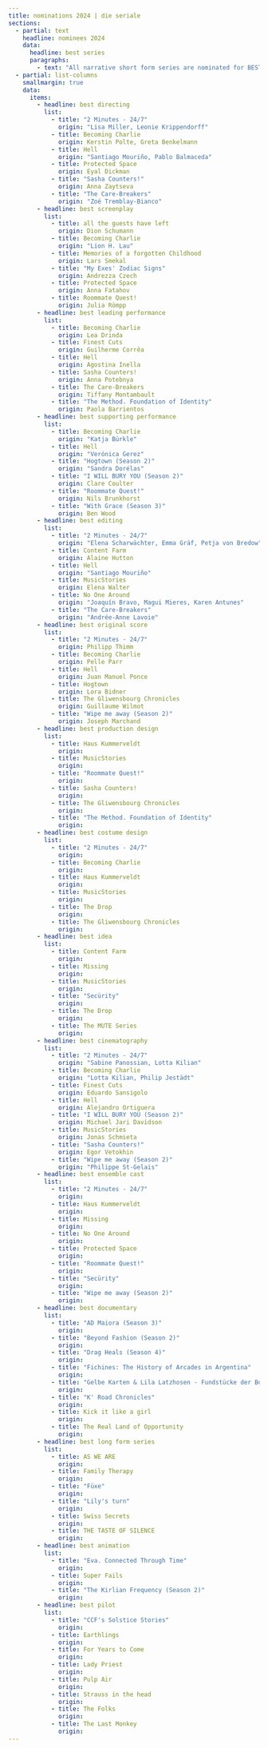 ```yaml
---
title: nominations 2024 | die seriale
sections:
  - partial: text
    headline: nominees 2024
    data:
      headline: best series
      paragraphs:
        - text: "All narrative short form series are nominated for BEST SERIES."
  - partial: list-columns
    smallmargin: true
    data:
      items:
        - headline: best directing
          list:
            - title: "2 Minutes - 24/7"
			  origin: "Lisa Miller, Leonie Krippendorff"
            - title: Becoming Charlie 
			  origin: Kerstin Polte, Greta Benkelmann
            - title: Hell
			  origin: "Santiago Mouriño, Pablo Balmaceda"
            - title: Protected Space
			  origin: Eyal Dickman
            - title: "Sasha Counters!"
			  origin: Anna Zaytseva
            - title: "The Care-Breakers"
			  origin: "Zoé Tremblay-Bianco"
        - headline: best screenplay
          list:
            - title: all the guests have left
              origin: Dion Schumann
            - title: Becoming Charlie
              origin: "Lion H. Lau"
            - title: Memories of a forgotten Childhood
              origin: Lars Smekal
            - title: "My Exes' Zodiac Signs"
              origin: Andrezza Czech
            - title: Protected Space
              origin: Anna Fatahov
            - title: Roommate Quest!
              origin: Julia Römpp
        - headline: best leading performance
          list:
            - title: Becoming Charlie
              origin: Lea Drinda
            - title: Finest Cuts
              origin: Guilherme Corrêa
            - title: Hell
              origin: Agostina Inella
            - title: Sasha Counters!
              origin: Anna Potebnya
            - title: The Care-Breakers
              origin: Tiffany Montambault
            - title: "The Method. Foundation of Identity"
              origin: Paola Barrientos
        - headline: best supporting performance
          list:
            - title: Becoming Charlie
              origin: "Katja Bürkle"
            - title: Hell
              origin: "Verónica Gerez"
            - title: "Hogtown (Season 2)"
              origin: "Sandra Dorélas"
            - title: "I WILL BURY YOU (Season 2)"
              origin: Clare Coulter
            - title: "Roommate Quest!"
              origin: Nils Brunkhorst
            - title: "With Grace (Season 3)"
              origin: Ben Wood
        - headline: best editing
          list:
            - title: "2 Minutes - 24/7"
              origin: "Elena Scharwächter, Emma Gräf, Petja von Bredow"
            - title: Content Farm
              origin: Alaine Hutton
            - title: Hell
              origin: "Santiago Mouriño"
            - title: MusicStories
              origin: Elena Walter
            - title: No One Around
              origin: "Joaquín Bravo, Magui Mieres, Karen Antunes"
            - title: "The Care-Breakers"
              origin: "Andrée-Anne Lavoie"
        - headline: best original score
          list:
            - title: "2 Minutes - 24/7"
              origin: Philipp Thimm
            - title: Becoming Charlie
              origin: Pelle Parr
            - title: Hell
              origin: Juan Manuel Ponce
            - title: Hogtown
              origin: Lora Bidner
            - title: The Gliwensbourg Chronicles
              origin: Guillaume Wilmot
            - title: "Wipe me away (Season 2)"
              origin: Joseph Marchand
        - headline: best production design
          list:
            - title: Haus Kummerveldt
              origin:
            - title: MusicStories
              origin: 
            - title: "Roommate Quest!" 
              origin: 
            - title: Sasha Counters!
              origin:
            - title: The Gliwensbourg Chronicles 
              origin: 
            - title: "The Method. Foundation of Identity"
              origin: 
        - headline: best costume design
          list:
            - title: "2 Minutes - 24/7"
              origin: 
            - title: Becoming Charlie
              origin: 
            - title: Haus Kummerveldt
              origin: 
            - title: MusicStories
              origin: 
            - title: The Drop
              origin: 
            - title: The Gliwensbourg Chronicles 
              origin:
        - headline: best idea
          list:
            - title: Content Farm
              origin:
            - title: Missing
              origin:
            - title: MusicStories
              origin:
            - title: "Secürity"
              origin:
            - title: The Drop
              origin:
            - title: The MUTE Series
              origin:
        - headline: best cinematography
          list:
            - title: "2 Minutes - 24/7"
              origin: "Sabine Panossian, Lotta Kilian"
            - title: Becoming Charlie
              origin: "Lotta Kilian, Philip Jestädt"
            - title: Finest Cuts
              origin: Eduardo Sansigolo
            - title: Hell
              origin: Alejandro Ortiguera
            - title: "I WILL BURY YOU (Season 2)"
              origin: Michael Jari Davidson
            - title: MusicStories
              origin: Jonas Schmieta
            - title: "Sasha Counters!"
              origin: Egor Vetokhin
            - title: "Wipe me away (Season 2)"
              origin: "Philippe St-Gelais"
        - headline: best ensemble cast
          list:
            - title: "2 Minutes - 24/7"
              origin:
            - title: Haus Kummerveldt
              origin:
            - title: Missing
              origin:
            - title: No One Around
              origin:
            - title: Protected Space
              origin:
            - title: "Roommate Quest!"
              origin:
            - title: "Secürity"
              origin:
            - title: "Wipe me away (Season 2)"
              origin:
        - headline: best documentary
          list:
            - title: "AD Maiora (Season 3)"
              origin:
            - title: "Beyond Fashion (Season 2)"
              origin:
            - title: "Drag Heals (Season 4)"
              origin:
            - title: "Fichines: The History of Arcades in Argentina"
              origin:
            - title: "Gelbe Karten & Lila Latzhosen - Fundstücke der Borkener Frauenbewegung"
              origin:
            - title: "K' Road Chronicles"
              origin:
            - title: Kick it like a girl
              origin:
            - title: The Real Land of Opportunity
              origin:
        - headline: best long form series
          list:
            - title: AS WE ARE
              origin: 
            - title: Family Therapy
              origin:
            - title: "Füxe"
              origin:
            - title: "Lily's turn"
              origin:
            - title: Swiss Secrets
              origin:
            - title: THE TASTE OF SILENCE
              origin:
        - headline: best animation
          list:
            - title: "Eva. Connected Through Time"
              origin:
            - title: Super Fails
              origin:
            - title: "The Kirlian Frequency (Season 2)"
              origin:
        - headline: best pilot
          list:
            - title: "CCF's Solstice Stories"
              origin:
            - title: Earthlings
              origin:
            - title: For Years to Come
              origin:
            - title: Lady Priest
              origin:
            - title: Pulp Air
              origin:
            - title: Strauss in the head
              origin:
            - title: The Folks
              origin:
            - title: The Last Monkey
              origin:
---
```

